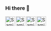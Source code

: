 ### Hi there 👋

<!-- ![](https://komarev.com/ghpvc/?username=srustamov&color=brightgreen) -->


<!--
**srustamov/srustamov** is a ✨ _special_ ✨ repository because its `README.md` (this file) appears on your GitHub profile.

Here are some ideas to get you started:

- 🔭 I’m currently working on ...
- 🌱 I’m currently learning ...
- 👯 I’m looking to collaborate on ...
- 🤔 I’m looking for help with ...
- 💬 Ask me about ...
- 📫 How to reach me: ...
- 😄 Pronouns: ...
- ⚡ Fun fact: ...
-->


  

<!-- ### Connect with me: -->


[<img align="left" alt="Samir Rustamov| LinkedIn" width="30px" src="https://cdn.jsdelivr.net/npm/simple-icons@v3/icons/linkedin.svg" />](https://www.linkedin.com/in/samir-rustamov/)

[<img align="left" alt="Samir Rustamov| Medium" width="30px" src="https://cdn.jsdelivr.net/npm/simple-icons@v3/icons/medium.svg" />](https://medium.com/@samir_rustamov)

[<img align="left" alt="Samir Rustamov| Twitter" width="30px" src="https://cdn.jsdelivr.net/npm/simple-icons@v3/icons/twitter.svg" />   ](https://twitter.com/rustemov_tt)

[<img align="left" alt="Samir Rustamov| Instagram" width="30px" src="https://cdn.jsdelivr.net/npm/simple-icons@v3/icons/instagram.svg" />](https://www.instagram.com/samir_rustamov1/)

